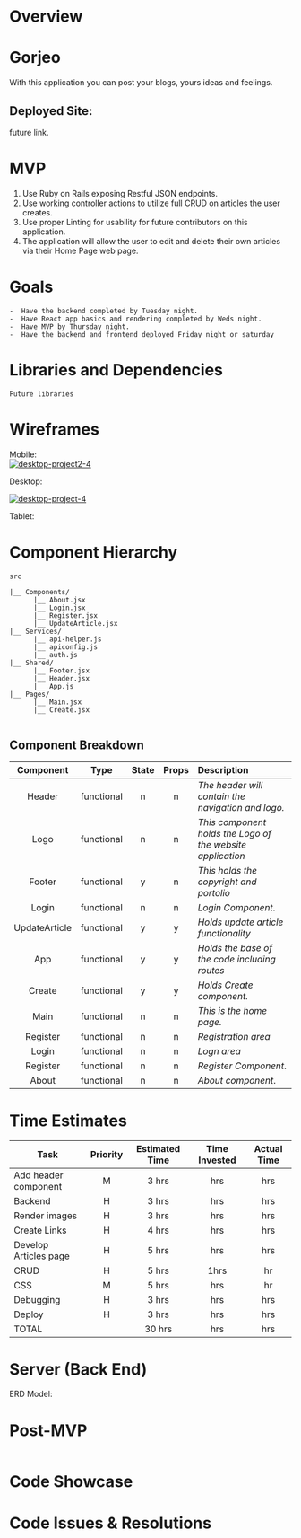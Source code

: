 # Overview
# Gorjeo
With this application you can post your blogs, yours ideas and feelings.

## Deployed Site:
future link.

# MVP
1. Use Ruby on Rails exposing Restful JSON endpoints.
2. Use working controller actions to utilize full CRUD on articles the user creates.
3. Use proper Linting for usability for future contributors on this application.
4. The application will allow the user to edit and delete their own articles via their Home Page web page. 

# Goals
```
-  Have the backend completed by Tuesday night.
-  Have React app basics and rendering completed by Weds night. 
-  Have MVP by Thursday night.
-  Have the backend and frontend deployed Friday night or saturday
```


# Libraries and Dependencies
```
Future libraries

```

# Wireframes

Mobile:  
<a href='https://postimg.cc/zyN89RKF' target='_blank'><img src='https://i.postimg.cc/zyN89RKF/desktop-project2-4.png' border='0' alt='desktop-project2-4'/></a>

Desktop: 


<a href='https://postimg.cc/LYLZkjVr' target='_blank'><img src='https://i.postimg.cc/LYLZkjVr/desktop-project-4.png' border='0' alt='desktop-project-4'/></a>

Tablet:  


# Component Hierarchy
```
src
      
|__ Components/
      |__ About.jsx
      |__ Login.jsx
      |__ Register.jsx
      |__ UpdateArticle.jsx
|__ Services/
      |__ api-helper.js
      |__ apiconfig.js
      |__ auth.js
|__ Shared/
      |__ Footer.jsx
      |__ Header.jsx
      |__ App.js
|__ Pages/
      |__ Main.jsx
      |__ Create.jsx
       
   ```  

## Component Breakdown

|  Component   |    Type    | State | Props | Description                                                      |
| :----------: | :--------: | :---: | :---: | :--------------------------------------------------------------- |
|    Header    | functional |   n   |   n   | _The header will contain the navigation and logo._               |
|  Logo       | functional |   n   |   n   | _This component holds the Logo of the website application_       |
|   Footer     | functional |   y   |   n   | _This holds the copyright and portolio_                              |
|    Login      | functional |   n   |   n   | _Login Component_.                      |
|    UpdateArticle    | functional |   y   |   y   | _Holds update article functionality_      |
|    App   | functional |   y   |   y   | _Holds the base of the code including routes_  |
|    Create | functional |   y   |   y   | _Holds Create component._    |
|    Main    | functional |   n   |   n   | _This is the home page._               |
|    Register    | functional |   n   |   n   | _Registration area_               |
|    Login    | functional |   n   |   n   | _Logn area_               |
|Register      | functional |   n   |   n   | _Register Component_.                      |
|About     | functional |   n   |   n   | _About component_.                      |

# Time Estimates

| Task                | Priority | Estimated Time | Time Invested | Actual Time |
| ------------------- | :------: | :------------: | :-----------: | :---------: |
| Add header component |    M     |     3 hrs      |      hrs     |      hrs      |
| Backend           |    H     |     3 hrs      |      hrs     |      hrs      |
| Render images       |    H     |     3 hrs      |      hrs     |      hrs      |
| Create Links        |    H     |     4 hrs      |      hrs     |       hrs     |
| Develop Articles page   |    H     |     5 hrs      |     hrs     |      hrs     |
| CRUD    |    H     |     5 hrs      |      1hrs     |       hr      |
| CSS                 |    M     |     5 hrs      |      hrs     |     hr       |
|     Debugging       |    H     |     3 hrs      |      hrs     |     hrs      |
|     Deploy       |    H     |     3 hrs      |      hrs     |     hrs      |
| TOTAL               |          |     30 hrs     |     hrs     |      hrs    |



# Server (Back End)
ERD Model:




# Post-MVP
```

```
# Code Showcase


# Code Issues & Resolutions
